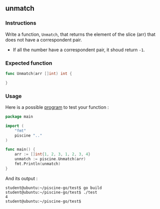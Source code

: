## unmatch

### Instructions

Write a function, `Unmatch`, that returns the element of the slice (arr) that does not have a correspondent pair.

-   If all the number have a correspondent pair, it shoud return `-1`.

### Expected function

```go
func Unmatch(arr []int) int {

}
```

### Usage

Here is a possible [program](TODO-LINK) to test your function :

```go
package main

import (
	"fmt"
	piscine ".."
)

func main() {
	arr := []int{1, 2, 3, 1, 2, 3, 4}
	unmatch := piscine.Unmatch(arr)
	fmt.Println(unmatch)
}
```

And its output :

```console
student@ubuntu:~/piscine-go/test$ go build
student@ubuntu:~/piscine-go/test$ ./test
4
student@ubuntu:~/piscine-go/test$
```

